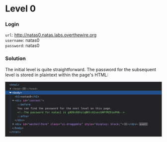 # Level 0

### Login
`url`: http://natas0.natas.labs.overthewire.org \
`username`: natas0 \
`password`: natas0 

### Solution

The initial level is quite straightforward. The password for the subsequent level is stored in plaintext within the page's HTML:

![solution-00](./images/00.png)